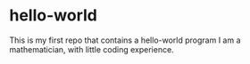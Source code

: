 # hello-world
This is my first repo that contains a hello-world program
I am a mathematician, with little coding experience. 
